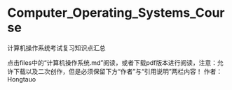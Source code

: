 # Computer_Operating_Systems_Course
计算机操作系统考试复习知识点汇总

点击files中的“计算机操作系统.md”阅读，或者下载pdf版本进行阅读，注意：允许下载以及二次创作，但是必须保留下方“作者”与“引用说明”两栏内容！ 作者： Hongtauo
